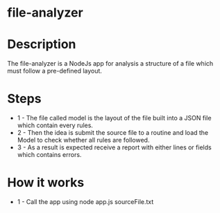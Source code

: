 # file-analyzer

# Description

The file-analyzer is a NodeJs app for analysis a structure of a file which must follow a pre-defined layout.

# Steps

* 1 - The file called model is the layout of the file built into a JSON file which contain every rules.
* 2 - Then the idea is submit the source file to a routine and load the Model to check whether all rules are followed.
* 3 - As a result is expected receive a report with either lines or fields which contains errors.

# How it works

* 1 - Call the app using node app.js sourceFile.txt






